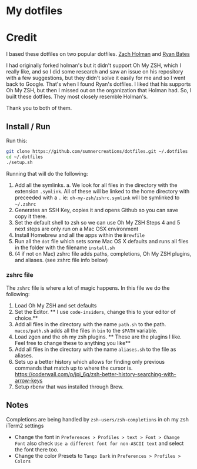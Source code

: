 # My dotfiles

# Credit
I based these dotfiles on two popular dotfiles.
[Zach Holman](https://github.com/holman/dotfiles) and [Ryan Bates](https://github.com/ryanb/dotfiles)

I had originally forked holman's but it didn't support Oh My ZSH, which I really like, and so I did some research and saw an issue on his repository with a few suggestions, but they didn't solve it easily for me and so I went back to Google. That's when I found Ryan's dotfiles. I liked that his supports Oh My ZSH, but then I missed out on the organization that Holman had. So, I built these dotfiles. They most closely resemble Holman's. 

Thank you to both of them.

## Install / Run
Run this:

```sh
git clone https://github.com/sumnercreations/dotfiles.git ~/.dotfiles
cd ~/.dotfiles
./setup.sh
```

Running that will do the following:
1. Add all the symlinks.
  a. We look for all files in the directory with the extension `.symlink`. All of these will be linked to the home directory with preceeded with a `.`
  ie: `oh-my-zsh/zshrc.symlink` will be symlinked to `~/.zshrc`
2. Generates an SSH Key, copies it and opens Github so you can save copy it there.
3. Set the default shell to zsh so we can use Oh My ZSH
Steps 4 and 5 next steps are only run on a Mac OSX environment
4. Install Homebrew and all the apps within the `Brewfile`
5. Run all the `dot` file which sets some Mac OS X defaults and runs all files in the folder with the filename `install.sh`
6. (4 if not on Mac) zshrc file adds paths, completions, Oh My ZSH plugins, and aliases. (see zshrc file info below)

### zshrc file
The `zshrc` file is where a lot of magic happens. In this file we do the following:
1. Load Oh My ZSH and set defaults
2. Set the Editor. ** I use `code-insiders`, change this to your editor of choice.**
3. Add all files in the directory with the name `path.sh` to the path. `macos/path.sh` adds all the files in `bin` to the `$PATH` variable.
4. Load zgen and the oh my zsh plugins. ** These are the plugins I like. Feel free to change these to anything you like**
5. Add all files in the directory with the name `aliases.sh` to the file as aliases.
6. Sets up a better history which allows for finding only previous commands that match up to where the cursor is. https://coderwall.com/p/jpj_6q/zsh-better-history-searching-with-arrow-keys
7. Setup rbenv that was installed through Brew.

## Notes
Completions are being handled by `zsh-users/zsh-completions` in oh my zsh
iTerm2 settings
- Change the font in `Preferences > Profiles > text > Font > Change Font` also check `Use a different font for non-ASCII text` and select the font there too.
- Change the color Presets to `Tango Dark` in `Preferences > Profiles > Colors`
